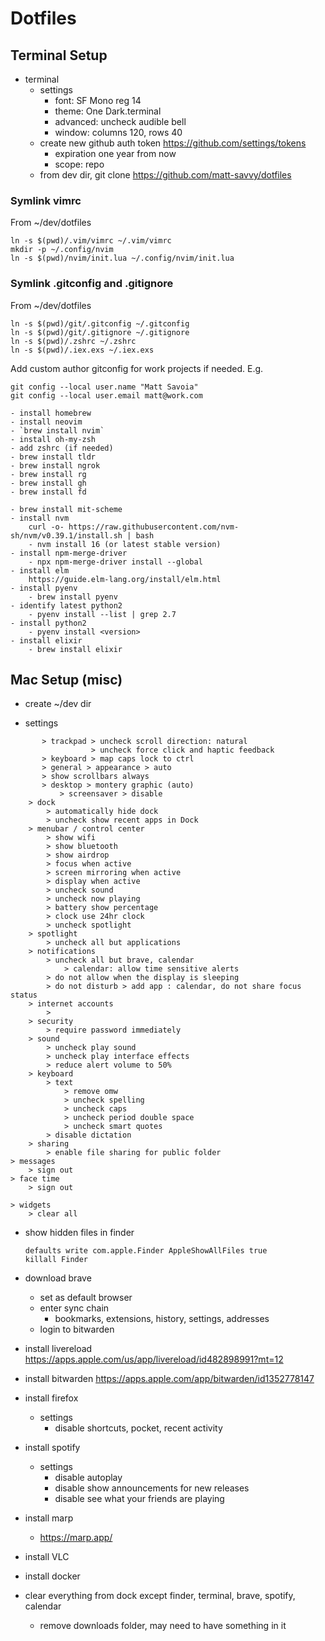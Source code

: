 # Dotfiles


## Terminal Setup
- terminal
    - settings
        - font: SF Mono reg 14
		- theme: One Dark.terminal
        - advanced: uncheck audible bell
        - window: columns 120, rows 40
	- create new github auth token https://github.com/settings/tokens
		- expiration one year from now
		- scope: repo
	- from dev dir, git clone https://github.com/matt-savvy/dotfiles

### Symlink vimrc
From ~/dev/dotfiles

```
ln -s $(pwd)/.vim/vimrc ~/.vim/vimrc
mkdir -p ~/.config/nvim
ln -s $(pwd)/nvim/init.lua ~/.config/nvim/init.lua
```

### Symlink .gitconfig and .gitignore
From ~/dev/dotfiles

```
ln -s $(pwd)/git/.gitconfig ~/.gitconfig
ln -s $(pwd)/git/.gitignore ~/.gitignore
ln -s $(pwd)/.zshrc ~/.zshrc
ln -s $(pwd)/.iex.exs ~/.iex.exs
```

Add custom author gitconfig for work projects if needed. E.g.
```
git config --local user.name "Matt Savoia"
git config --local user.email matt@work.com
```

    - install homebrew
    - install neovim
	- `brew install nvim`
    - install oh-my-zsh
    - add zshrc (if needed)
    - brew install tldr
    - brew install ngrok
    - brew install rg
    - brew install gh
    - brew install fd

    - brew install mit-scheme
    - install nvm
        curl -o- https://raw.githubusercontent.com/nvm-sh/nvm/v0.39.1/install.sh | bash
        - nvm install 16 (or latest stable version)
    - install npm-merge-driver
        - npx npm-merge-driver install --global
    - install elm
        https://guide.elm-lang.org/install/elm.html
    - install pyenv
        - brew install pyenv
    - identify latest python2
        - pyenv install --list | grep 2.7
    - install python2
        - pyenv install <version>
    - install elixir
        - brew install elixir



## Mac Setup (misc)
- create ~/dev dir

- settings

```
       > trackpad > uncheck scroll direction: natural
                  > uncheck force click and haptic feedback
	   > keyboard > map caps lock to ctrl
	   > general > appearance > auto
	   > show scrollbars always
	   > desktop > montery graphic (auto)
           > screensaver > disable
	> dock
		> automatically hide dock
		> uncheck show recent apps in Dock
	> menubar / control center
		> show wifi
		> show bluetooth
		> show airdrop
		> focus when active
		> screen mirroring when active
		> display when active
		> uncheck sound
		> uncheck now playing
		> battery show percentage
		> clock use 24hr clock
		> uncheck spotlight
    > spotlight
        > uncheck all but applications
    > notifications
        > uncheck all but brave, calendar
            > calendar: allow time sensitive alerts
        > do not allow when the display is sleeping
        > do not disturb > add app : calendar, do not share focus status
    > internet accounts
        >
    > security
        > require password immediately
    > sound
        > uncheck play sound
        > uncheck play interface effects
        > reduce alert volume to 50%
    > keyboard
        > text
            > remove omw
            > uncheck spelling
            > uncheck caps
            > uncheck period double space
            > uncheck smart quotes
        > disable dictation
    > sharing
        > enable file sharing for public folder
> messages
    > sign out
> face time
    > sign out

> widgets
    > clear all
```

- show hidden files in finder
    ```
    defaults write com.apple.Finder AppleShowAllFiles true
    killall Finder
    ```

- download brave
	- set as default browser
	- enter sync chain
		- bookmarks, extensions, history, settings, addresses
	- login to bitwarden


- install livereload
    https://apps.apple.com/us/app/livereload/id482898991?mt=12
- install bitwarden
    https://apps.apple.com/app/bitwarden/id1352778147
- install firefox
    - settings
        - disable shortcuts, pocket, recent activity
- install spotify
    - settings
        - disable autoplay
        - disable show announcements for new releases
        - disable see what your friends are playing
- install marp
    - https://marp.app/
- install VLC
- install docker
- clear everything from dock except finder, terminal, brave, spotify, calendar
    - remove downloads folder, may need to have something in it

